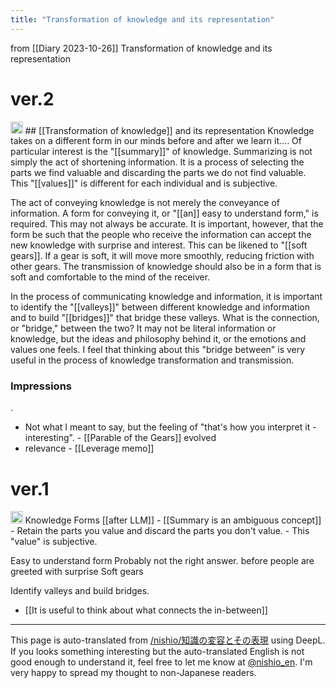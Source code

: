 ```yaml
---
title: "Transformation of knowledge and its representation"
---
```


from  [[Diary 2023-10-26]]
Transformation of knowledge and its representation
# ver.2
<img src='https://scrapbox.io/api/pages/nishio-en/gpt/icon' alt='gpt.icon' height="19.5"/>
## [[Transformation of knowledge]] and its representation
Knowledge takes on a different form in our minds before and after we learn it.... Of particular interest is the "[[summary]]" of knowledge. Summarizing is not simply the act of shortening information. It is a process of selecting the parts we find valuable and discarding the parts we do not find valuable. This "[[values]]" is different for each individual and is subjective.

The act of conveying knowledge is not merely the conveyance of information. A form for conveying it, or "[[an]] easy to understand form," is required. This may not always be accurate. It is important, however, that the form be such that the people who receive the information can accept the new knowledge with surprise and interest. This can be likened to "[[soft gears]]. If a gear is soft, it will move more smoothly, reducing friction with other gears. The transmission of knowledge should also be in a form that is soft and comfortable to the mind of the receiver.

In the process of communicating knowledge and information, it is important to identify the "[[valleys]]" between different knowledge and information and to build "[[bridges]]" that bridge these valleys. What is the connection, or "bridge," between the two? It may not be literal information or knowledge, but the ideas and philosophy behind it, or the emotions and values one feels. I feel that thinking about this "bridge between" is very useful in the process of knowledge transformation and transmission.

### Impressions
.
- Not what I meant to say, but the feeling of "that's how you interpret it - interesting".
        - [[Parable of the Gears]] evolved
- relevance
        - [[Leverage memo]]

# ver.1
<img src='https://scrapbox.io/api/pages/nishio-en/nishio/icon' alt='nishio.icon' height="19.5"/>
Knowledge Forms
[[after LLM]]
- [[Summary is an ambiguous concept]]
- Retain the parts you value and discard the parts you don't value.
- This "value" is subjective.

Easy to understand form
Probably not the right answer.
before people are greeted with surprise
Soft gears

Identify valleys and build bridges.
- [[It is useful to think about what connects the in-between]]


---
This page is auto-translated from [/nishio/知識の変容とその表現](https://scrapbox.io/nishio/知識の変容とその表現) using DeepL. If you looks something interesting but the auto-translated English is not good enough to understand it, feel free to let me know at [@nishio_en](https://twitter.com/nishio_en). I'm very happy to spread my thought to non-Japanese readers.